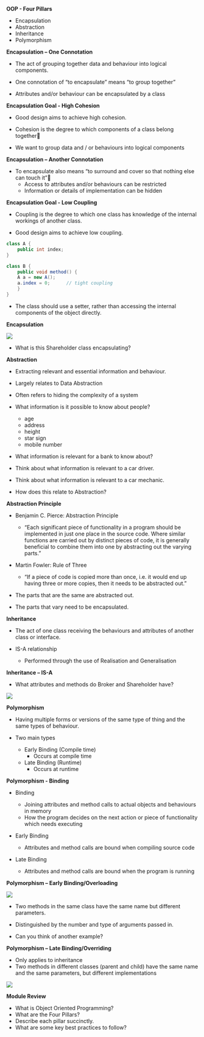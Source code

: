**OOP - Four Pillars**

- Encapsulation
- Abstraction
- Inheritance
- Polymorphism

**Encapsulation – One Connotation**

- The act of grouping together data and behaviour into logical components.

- One connotation of “to encapsulate” means “to group together”
- Attributes and/or behaviour can be encapsulated by a class

**Encapsulation Goal - High Cohesion**

- Good design aims to achieve high cohesion.

- Cohesion is the degree to which components of a class belong together
- We want to group data and / or behaviours into logical components

**Encapsulation – Another Connotation**

- To encapsulate also means “to surround and cover so that nothing else can touch it”
  - Access to attributes and/or behaviours can be restricted
  - Information or details of implementation can be hidden

**Encapsulation Goal - Low Coupling**

- Coupling is the degree to which one class has knowledge of the internal workings of another class.  

- Good design aims to achieve low coupling.

``` java
class A {
	public int index;
}

class B {
	public void method() {
	A a = new A();
	a.index = 0;	  // tight coupling
	}
}
```

- The class should use a setter, rather than accessing the internal components of the object directly.

**Encapsulation**

<img src="../PHOTOS/fp-01.png">

- What is this Shareholder class encapsulating?

**Abstraction**

- Extracting relevant and essential information and behaviour.

- Largely relates to Data Abstraction
- Often refers to hiding the complexity of a system

- What information is it possible to know about people?
  - age
  - address
  - height
  - star sign
  - mobile number

- What information is relevant for a bank to know about?

- Think about what information is relevant to a car driver.

- Think about what information is relevant to a car mechanic.

- How does this relate to Abstraction?

**Abstraction Principle**

- Benjamin C. Pierce: Abstraction Principle
  - “Each significant piece of functionality in a program should be implemented in just one place in the source code. Where similar functions are carried out by distinct pieces of code, it is generally beneficial to combine them into one by abstracting out the varying parts.”

- Martin Fowler:  Rule of Three
  - “If a piece of code is copied more than once, i.e. it would end up having three or more copies, then it needs to be abstracted out.”
- The parts that are the same are abstracted out.  
- The parts that vary need to be encapsulated.

**Inheritance**

- The act of one class receiving the behaviours and attributes of another class or interface.

- IS-A relationship
  - Performed through the use of Realisation and Generalisation

**Inheritance – IS-A**

- What attributes and methods do Broker and Shareholder have?

<img src="../PHOTOS/fp-02.png">

**Polymorphism**

- Having multiple forms or versions of the same type of thing and the same types of behaviour.

- Two main types
  - Early Binding (Compile time)
    - Occurs at compile time
  - Late Binding (Runtime)
    - Occurs at runtime

**Polymorphism - Binding**

- Binding 
  - Joining attributes and method calls to actual objects and behaviours in memory
  - How the program decides on the next action or piece of functionality which needs executing

- Early Binding
  - Attributes and method calls are bound when compiling source code
- Late Binding
  - Attributes and method calls are bound when the program is running

**Polymorphism – Early Binding/Overloading**

<img src="../PHOTOS/fp-03.png">

- Two methods in the same class have the same name but different parameters.
- Distinguished by the number and type of arguments passed in.

- Can you think of another example?

**Polymorphism – Late Binding/Overriding**

- Only applies to inheritance
- Two methods in different classes (parent and child) have the same name and the same parameters, but different implementations

<img src="../PHOTOS/fp-04.png">

**Module Review**

- What is Object Oriented Programming?
- What are the Four Pillars?
- Describe each pillar succinctly.
- What are some key best practices to follow?



